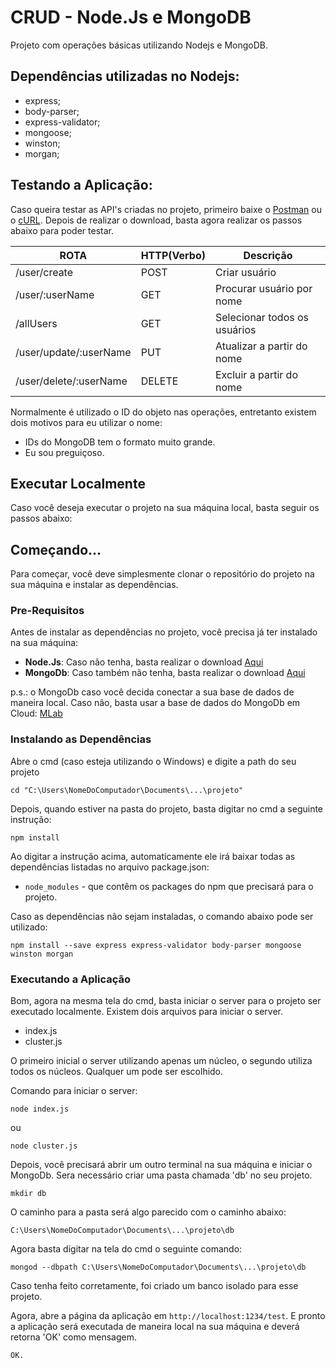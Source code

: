 
# CRUD - Node.Js e MongoDB

Projeto com operações básicas utilizando Nodejs e MongoDB.

## Dependências utilizadas no Nodejs:

- express;
- body-parser;
- express-validator;
- mongoose;
- winston;
- morgan;

## Testando a Aplicação:

Caso queira testar as API's criadas no projeto, primeiro baixe o [Postman](https://chrome.google.com/webstore/detail/postman/fhbjgbiflinjbdggehcddcbncdddomop) ou o [cURL](https://curl.haxx.se/).
Depois de realizar o download, basta agora realizar os passos abaixo para 
poder testar.

  ROTA                    |     HTTP(Verbo)   |      Descrição        		| 
------------------------- | ----------------- | ----------------------------| 
/user/create              |       POST        | Criar usuário          		| 
/user/:userName           |       GET         | Procurar usuário por nome   | 
/allUsers  				  |       GET         | Selecionar todos os usuários| 
/user/update/:userName	  |       PUT         | Atualizar a partir do nome	|    
/user/delete/:userName 	  |       DELETE      | Excluir a partir do nome	|

Normalmente é utilizado o ID do objeto nas operações, entretanto existem dois motivos para eu utilizar o nome:
- IDs do MongoDB tem o formato muito grande.
- Eu sou preguiçoso.

## Executar Localmente

Caso você deseja executar o projeto na sua máquina local, basta seguir os passos abaixo:

## Começando...

Para começar, você deve simplesmente clonar o repositório do projeto na sua máquina e instalar as dependências.

### Pre-Requisitos

Antes de instalar as dependências no projeto, você precisa já ter instalado na sua máquina:

* **Node.Js**: Caso não tenha, basta realizar o download [Aqui](https://nodejs.org/en/)
* **MongoDb**: Caso também não tenha, basta realizar o download [Aqui](https://www.mongodb.com/download-center#community)

p.s.: o MongoDb caso você decida conectar a sua base de dados de maneira local. Caso não, basta usar a base de dados do MongoDb em Cloud: [MLab](https://mlab.com/)

### Instalando as Dependências

Abre o cmd (caso esteja utilizando o Windows) e digite a path do seu projeto

```
cd "C:\Users\NomeDoComputador\Documents\...\projeto"
```

Depois, quando estiver na pasta do projeto, basta digitar no cmd a seguinte instrução:

```
npm install
```

Ao digitar a instrução acima, automaticamente ele irá baixar todas as dependências listadas no arquivo package.json:

* `node_modules` - que contêm os packages do npm que precisará para o projeto.

Caso as dependências não sejam instaladas, o comando abaixo pode ser utilizado:
```
npm install --save express express-validator body-parser mongoose winston morgan
```

### Executando a Aplicação

Bom, agora na mesma tela do cmd, basta iniciar o server para o projeto ser executado localmente.
Existem dois arquivos para iniciar o server.
- index.js
- cluster.js

O primeiro inicial o server utilizando apenas um núcleo, o segundo utiliza todos os núcleos. Qualquer um pode ser escolhido.

Comando para iniciar o server:
```
node index.js
```
ou
```
node cluster.js
```

Depois, você precisará abrir um outro terminal na sua máquina e iniciar o MongoDb.
Sera necessário criar uma pasta chamada 'db' no seu projeto.
```
mkdir db
```
O caminho para a pasta será algo parecido com o caminho abaixo:
```
C:\Users\NomeDoComputador\Documents\...\projeto\db
``` 

 Agora basta digitar na tela do cmd o seguinte comando:

```
mongod --dbpath C:\Users\NomeDoComputador\Documents\...\projeto\db
```
Caso tenha feito corretamente, foi criado um banco isolado para esse projeto.


Agora, abre a página da aplicação em `http://localhost:1234/test`. E pronto a aplicação será executada de maneira local na sua máquina e deverá retorna 'OK' como mensagem.
```
OK.
```  
